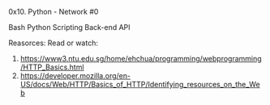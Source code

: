 0x10. Python - Network #0

Bash
Python
Scripting
Back-end
API

Reasorces:
Read or watch:

1. https://www3.ntu.edu.sg/home/ehchua/programming/webprogramming/HTTP_Basics.html
2. https://developer.mozilla.org/en-US/docs/Web/HTTP/Basics_of_HTTP/Identifying_resources_on_the_Web

